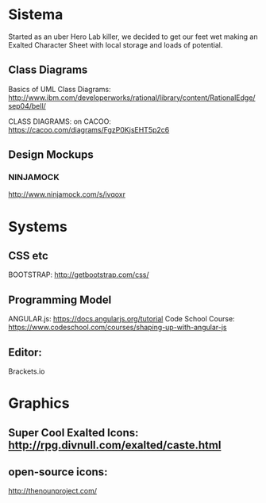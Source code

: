 Sistema
=======

Started as an uber Hero Lab killer, we decided to get our feet wet making an Exalted Character Sheet with local storage and loads of potential.

## Class Diagrams
Basics of UML Class Diagrams: http://www.ibm.com/developerworks/rational/library/content/RationalEdge/sep04/bell/

CLASS DIAGRAMS: on CACOO: https://cacoo.com/diagrams/FgzP0KjsEHT5p2c6

## Design Mockups
### NINJAMOCK
 http://www.ninjamock.com/s/ivqoxr
 
 
# Systems
## CSS etc

BOOTSTRAP: http://getbootstrap.com/css/

## Programming Model
ANGULAR.js: https://docs.angularjs.org/tutorial
Code School Course: https://www.codeschool.com/courses/shaping-up-with-angular-js

## Editor:
Brackets.io



# Graphics
## Super Cool Exalted Icons: http://rpg.divnull.com/exalted/caste.html

## open-source icons:
http://thenounproject.com/